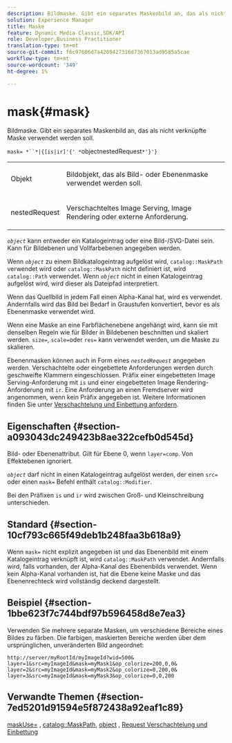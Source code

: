 ```yaml
---
description: Bildmaske. Gibt ein separates Maskenbild an, das als nicht verknüpfte Maske verwendet werden soll.
solution: Experience Manager
title: Maske
feature: Dynamic Media Classic,SDK/API
role: Developer,Business Practitioner
translation-type: tm+mt
source-git-commit: f6c97606d7a4209427316d7367013ad9585a5cae
workflow-type: tm+mt
source-wordcount: '349'
ht-degree: 1%

---
```



# mask{#mask}

Bildmaske. Gibt ein separates Maskenbild an, das als nicht verknüpfte Maske verwendet werden soll.

`mask= *``*|{[is|ir]'{' *`objectnestedRequest`*'}'}`

<table id="simpletable_F5A8CD8D7E9B48DAB3C8184E8FE60D9B"> 
 <tr class="strow"> 
  <td class="stentry"> <p><span class="varname"> Objekt</span> </p></td> 
  <td class="stentry"> <p>Bildobjekt, das als Bild- oder Ebenenmaske verwendet werden soll. </p></td> 
 </tr> 
 <tr class="strow"> 
  <td class="stentry"> <p><span class="varname"> nestedRequest</span> </p></td> 
  <td class="stentry"> <p>Verschachteltes Image Serving, Image Rendering oder externe Anforderung. </p></td> 
 </tr> 
</table>

*`object`* kann entweder ein Katalogeintrag oder eine Bild-/SVG-Datei sein. Kann für Bildebenen und Vollfarbebenen angegeben werden.

Wenn *`object`* zu einem Bildkatalogeintrag aufgelöst wird, `catalog::MaskPath` verwendet wird oder `catalog::MaskPath` nicht definiert ist, wird `catalog::Path` verwendet. Wenn *`object`* nicht in einen Katalogeintrag aufgelöst wird, wird dieser als Dateipfad interpretiert.

Wenn das Quellbild in jedem Fall einen Alpha-Kanal hat, wird es verwendet. Andernfalls wird das Bild bei Bedarf in Graustufen konvertiert, bevor es als Ebenenmaske verwendet wird.

Wenn eine Maske an eine Farbflächenebene angehängt wird, kann sie mit denselben Regeln wie für Bilder in Bildebenen beschnitten und skaliert werden. `size=`,  `scale=`oder  `res=` kann verwendet werden, um die Maske zu skalieren.

Ebenenmasken können auch in Form eines *`nestedRequest`* angegeben werden. Verschachtelte oder eingebettete Anforderungen werden durch geschweifte Klammern eingeschlossen. Präfix einer eingebetteten Image Serving-Anforderung mit `is` und einer eingebetteten Image Rendering-Anforderung mit `ir`. Eine Anforderung an einen Fremdserver wird angenommen, wenn kein Präfix angegeben ist. Weitere Informationen finden Sie unter [Verschachtelung und Einbettung anfordern](../../../../../is-api/http-ref/image-serving-api-ref/c-http-protocol-reference/c-syntax-and-features/r-request-nesting-and-embedding.md#reference-38ec66d4062046589e16c39bf1c6049b).

## Eigenschaften {#section-a093043dc249423b8ae322cefb0d545d}

Bild- oder Ebenenattribut. Gilt für Ebene 0, wenn `layer=comp`. Von Effektebenen ignoriert.

*`object`* darf nicht in einen Katalogeintrag aufgelöst werden, der einen  `src=` oder einen  `mask=` Befehl enthält  `catalog::Modifier`.

Bei den Präfixen `is` und `ir` wird zwischen Groß- und Kleinschreibung unterschieden.

## Standard {#section-10cf793c665f49deb1b248faa3b618a9}

Wenn `mask=` nicht explizit angegeben ist und das Ebenenbild mit einem Katalogeintrag verknüpft ist, wird `catalog::MaskPath` verwendet. Andernfalls wird, falls vorhanden, der Alpha-Kanal des Ebenenbilds verwendet. Wenn kein Alpha-Kanal vorhanden ist, hat die Ebene keine Maske und das Ebenenrechteck wird vollständig deckend dargestellt.

## Beispiel {#section-1bbe623f7c744bdf97b596458d8e7ea3}

Verwenden Sie mehrere separate Masken, um verschiedene Bereiche eines Bildes zu färben. Die farbigen, maskierten Bereiche werden über dem ursprünglichen, unveränderten Bild angeordnet:

`http://server/myRootId/myImageId?wid=500& layer=1&src=myImageId&mask=myMask1&op_colorize=200,0,0& layer=2&src=myImageId&mask=myMask2&op_colorize=0,200,0& layer=3&src=myImageId&mask=myMask3&op_colorize=0,0,200`

## Verwandte Themen {#section-7ed5201d91594e5f872438a92eaf1c89}

[maskUse=](../../../../../is-api/http-ref/image-serving-api-ref/c-http-protocol-reference/c-command-reference/r-maskuse.md#reference-9bb1fb5eee4a4bd38f33dadc1a752464) ,  [catalog::MaskPath](/help/aem-is-ir-api/is-api/image-catalog/image-serving-api-ref/c-image-catalog-reference/c-image-svg-data-reference/c-image-data-reference/r-maskpath-cat.md),  [object](../../../../../is-api/http-ref/image-serving-api-ref/c-http-protocol-reference/c-data-types/r-object.md#reference-2591bd24548d462782c68d138ef795a0) ,  [Request Verschachtelung und Einbettung](../../../../../is-api/http-ref/image-serving-api-ref/c-http-protocol-reference/c-syntax-and-features/r-request-nesting-and-embedding.md#reference-38ec66d4062046589e16c39bf1c6049b)
